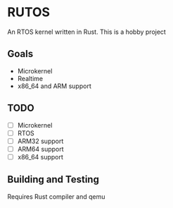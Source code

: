 # RUTOS
An RTOS kernel written in Rust. This is a hobby project

## Goals
- Microkernel
- Realtime
- x86_64 and ARM support


## TODO
- [ ] Microkernel
- [ ] RTOS
- [ ] ARM32 support
- [ ] ARM64 support
- [ ] x86_64 support

## Building and Testing
Requires Rust compiler and qemu
